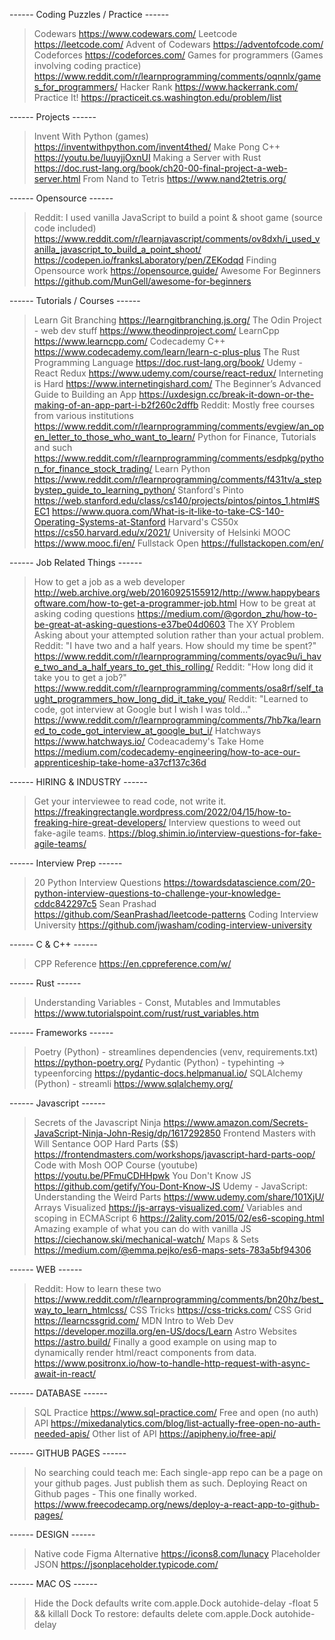 ------ Coding Puzzles / Practice ------
> Codewars
https://www.codewars.com/
> Leetcode
https://leetcode.com/
> Advent of Codewars
https://adventofcode.com/
> Codeforces 
https://codeforces.com/
> Games for programmers (Games involving coding practice)
https://www.reddit.com/r/learnprogramming/comments/oqnnlx/games_for_programmers/
> Hacker Rank
https://www.hackerrank.com/
> Practice It!
https://practiceit.cs.washington.edu/problem/list




------ Projects ------
> Invent With Python (games)
https://inventwithpython.com/invent4thed/
> Make Pong C++
https://youtu.be/luuyjjOxnUI
> Making a Server with Rust
https://doc.rust-lang.org/book/ch20-00-final-project-a-web-server.html
> From Nand to Tetris
https://www.nand2tetris.org/




------ Opensource ------
> Reddit: I used vanilla JavaScript to build a point & shoot game (source code included)
https://www.reddit.com/r/learnjavascript/comments/ov8dxh/i_used_vanilla_javascript_to_build_a_point_shoot/
https://codepen.io/franksLaboratory/pen/ZEKodqd
> Finding Opensource work
https://opensource.guide/
> Awesome For Beginners
https://github.com/MunGell/awesome-for-beginners



------ Tutorials / Courses ------
> Learn Git Branching
https://learngitbranching.js.org/
> The Odin Project - web dev stuff
https://www.theodinproject.com/
> LearnCpp
https://www.learncpp.com/
> Codecademy C++
https://www.codecademy.com/learn/learn-c-plus-plus
> The Rust Programming Language
https://doc.rust-lang.org/book/ 
> Udemy - React Redux
https://www.udemy.com/course/react-redux/
> Interneting is Hard
https://www.internetingishard.com/
> The Beginner’s Advanced Guide to Building an App
https://uxdesign.cc/break-it-down-or-the-making-of-an-app-part-i-b2f260c2dffb
> Reddit: Mostly free courses from various institutions
https://www.reddit.com/r/learnprogramming/comments/evgiew/an_open_letter_to_those_who_want_to_learn/
> Python for Finance, Tutorials and such
https://www.reddit.com/r/learnprogramming/comments/esdpkg/python_for_finance_stock_trading/
> Learn Python
https://www.reddit.com/r/learnprogramming/comments/f431tv/a_stepbystep_guide_to_learning_python/
> Stanford's Pinto
https://web.stanford.edu/class/cs140/projects/pintos/pintos_1.html#SEC1
https://www.quora.com/What-is-it-like-to-take-CS-140-Operating-Systems-at-Stanford
> Harvard's CS50x
https://cs50.harvard.edu/x/2021/
> University of Helsinki MOOC
https://www.mooc.fi/en/
> Fullstack Open
https://fullstackopen.com/en/





------ Job Related Things ------
> How to get a job as a web developer
http://web.archive.org/web/20160925155912/http://www.happybearsoftware.com/how-to-get-a-programmer-job.html
> How to be great at asking coding questions
https://medium.com/@gordon_zhu/how-to-be-great-at-asking-questions-e37be04d0603
> The XY Problem
Asking about your attempted solution rather than your actual problem. 
> Reddit: "I have two and a half years. How should my time be spent?"
https://www.reddit.com/r/learnprogramming/comments/oyac9u/i_have_two_and_a_half_years_to_get_this_rolling/
> Reddit: "How long did it take you to get a job?"
https://www.reddit.com/r/learnprogramming/comments/osa8rf/self_taught_programmers_how_long_did_it_take_you/
Reddit: "Learned to code, got interview at Google but I wish I was told..."
https://www.reddit.com/r/learnprogramming/comments/7hb7ka/learned_to_code_got_interview_at_google_but_i/
> Hatchways
https://www.hatchways.io/
> Codeacademy's Take Home
https://medium.com/codecademy-engineering/how-to-ace-our-apprenticeship-take-home-a37cf137c36d

------ HIRING & INDUSTRY ------
> Get your interviewee to read code, not write it.
https://freakingrectangle.wordpress.com/2022/04/15/how-to-freaking-hire-great-developers/
> Interview questions to weed out fake-agile teams.
https://blog.shimin.io/interview-questions-for-fake-agile-teams/

------ Interview Prep ------
> 20 Python Interview Questions
https://towardsdatascience.com/20-python-interview-questions-to-challenge-your-knowledge-cddc842297c5
> Sean Prashad
https://github.com/SeanPrashad/leetcode-patterns
> Coding Interview University
https://github.com/jwasham/coding-interview-university




------ C & C++ ------
> CPP Reference
https://en.cppreference.com/w/

------ Rust ------
> Understanding Variables - Const, Mutables and Immutables
https://www.tutorialspoint.com/rust/rust_variables.htm

------ Frameworks ------
> Poetry (Python) - streamlines dependencies (venv, requirements.txt)
https://python-poetry.org/
> Pydantic (Python) - typehinting -> typeenforcing
https://pydantic-docs.helpmanual.io/
> SQLAlchemy (Python) - streamli
https://www.sqlalchemy.org/


------ Javascript ------
> Secrets of the Javascript Ninja
https://www.amazon.com/Secrets-JavaScript-Ninja-John-Resig/dp/1617292850
> Frontend Masters with Will Sentance OOP Hard Parts ($$)
https://frontendmasters.com/workshops/javascript-hard-parts-oop/
> Code with Mosh OOP Course (youtube)
https://youtu.be/PFmuCDHHpwk
> You Don't Know JS 
https://github.com/getify/You-Dont-Know-JS
> Udemy - JavaScript: Understanding the Weird Parts
https://www.udemy.com/share/101XjU/
> Arrays Visualized
https://js-arrays-visualized.com/
> Variables and scoping in ECMAScript 6
https://2ality.com/2015/02/es6-scoping.html
> Amazing example of what you can do with vanilla JS
https://ciechanow.ski/mechanical-watch/
> Maps & Sets
https://medium.com/@emma.pejko/es6-maps-sets-783a5bf94306

------ WEB ------
> Reddit: How to learn these two
https://www.reddit.com/r/learnprogramming/comments/bn20hz/best_way_to_learn_htmlcss/
> CSS Tricks
https://css-tricks.com/
> CSS Grid
https://learncssgrid.com/
> MDN Intro to Web Dev
https://developer.mozilla.org/en-US/docs/Learn
> Astro Websites
https://astro.build/
> Finally a good example on using map to dynamically render html/react components from data.
https://www.positronx.io/how-to-handle-http-request-with-async-await-in-react/


------ DATABASE ------
> SQL Practice
https://www.sql-practice.com/
> Free and open (no auth) API
https://mixedanalytics.com/blog/list-actually-free-open-no-auth-needed-apis/
> Other list of API
https://apipheny.io/free-api/

------ GITHUB PAGES ------
> No searching could teach me: 
Each single-app repo can be a page on your github pages. Just publish them as such.
> Deploying React on Github pages - This one finally worked.
https://www.freecodecamp.org/news/deploy-a-react-app-to-github-pages/

------ DESIGN ------
> Native code Figma Alternative
https://icons8.com/lunacy
> Placeholder JSON
https://jsonplaceholder.typicode.com/

------ MAC OS ------
> Hide the Dock
defaults write com.apple.Dock autohide-delay -float 5 && killall Dock 
To restore: defaults delete com.apple.Dock autohide-delay 
